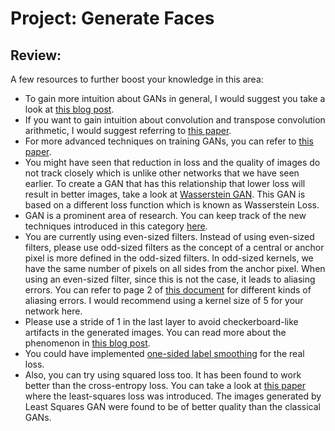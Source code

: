 # Project: Generate Faces

## Review:

A few resources to further boost your knowledge in this area:

* To gain more intuition about GANs in general, I would suggest you take a look at [this blog post](https://medium.com/@ageitgey/abusing-generative-adversarial-networks-to-make-8-bit-pixel-art-e45d9b96cee7).
* If you want to gain intuition about convolution and transpose convolution arithmetic, I would suggest referring to [this paper](https://arxiv.org/abs/1603.07285).
* For more advanced techniques on training GANs, you can refer to [this paper](https://arxiv.org/abs/1606.03498).
* You might have seen that reduction in loss and the quality of images do not track closely which is unlike other networks that we have seen earlier. To create a GAN that has this relationship that lower loss will result in better images, take a look at [Wasserstein GAN](https://arxiv.org/abs/1701.07875). This GAN is based on a different loss function which is known as Wasserstein Loss.
* GAN is a prominent area of research. You can keep track of the new techniques introduced in this category [here](https://paperswithcode.com/methods/category/generative-adversarial-networks).
* You are currently using even-sized filters. Instead of using even-sized filters, please use odd-sized filters as the concept of a central or anchor pixel is more defined in the odd-sized filters. In odd-sized kernels, we have the same number of pixels on all sides from the anchor pixel. When using an even-sized filter, since this is not the case, it leads to aliasing errors. You can refer to page 2 of [this document](https://www.cs.tau.ac.il/~dcor/Graphics/adv-slides/sampling05.pdf) for different kinds of aliasing errors. I would recommend using a kernel size of 5 for your network here.
* Please use a stride of 1 in the last layer to avoid checkerboard-like artifacts in the generated images. You can read more about the phenomenon in [this blog post](https://distill.pub/2016/deconv-checkerboard/).
* You could have implemented [one-sided label smoothing](https://arxiv.org/abs/1606.03498) for the real loss.
* Also, you can try using squared loss too. It has been found to work better than the cross-entropy loss. You can take a look at [this paper](https://arxiv.org/abs/1611.04076) where the least-squares loss was introduced. The images generated by Least Squares GAN were found to be of better quality than the classical GANs.
